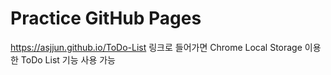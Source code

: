 # Practice GitHub Pages

https://asjjun.github.io/ToDo-List 링크로 들어가면 Chrome Local Storage 이용한 ToDo List 기능 사용 가능
